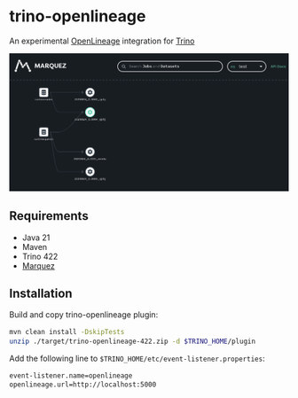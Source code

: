 trino-openlineage
====
An experimental [OpenLineage](https://github.com/OpenLineage/OpenLineage) integration for [Trino](https://github.com/trinodb/trino)

![Marquez](marquez.png)

## Requirements

- Java 21
- Maven
- Trino 422
- [Marquez](https://github.com/MarquezProject/marquez)

## Installation

Build and copy trino-openlineage plugin:

```sh
mvn clean install -DskipTests
unzip ./target/trino-openlineage-422.zip -d $TRINO_HOME/plugin
```

Add the following line to `$TRINO_HOME/etc/event-listener.properties`:

```properties
event-listener.name=openlineage
openlineage.url=http://localhost:5000
```
